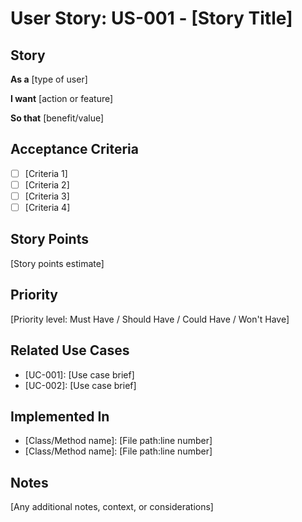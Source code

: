 # User Story: US-001 - [Story Title]

## Story

**As a** [type of user]

**I want** [action or feature]

**So that** [benefit/value]

## Acceptance Criteria

- [ ] [Criteria 1]
- [ ] [Criteria 2]
- [ ] [Criteria 3]
- [ ] [Criteria 4]

## Story Points

[Story points estimate]

## Priority

[Priority level: Must Have / Should Have / Could Have / Won't Have]

## Related Use Cases

- [UC-001]: [Use case brief]
- [UC-002]: [Use case brief]

## Implemented In

- [Class/Method name]: [File path:line number]
- [Class/Method name]: [File path:line number]

## Notes

[Any additional notes, context, or considerations]